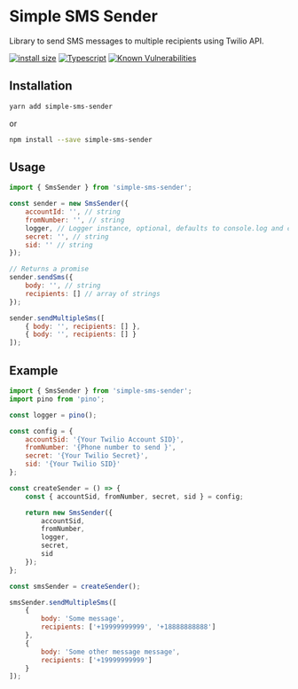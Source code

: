 # Simple SMS Sender

Library to send SMS messages to multiple recipients using Twilio API.

[![install size](https://packagephobia.com/badge?p=simple-sms-sender)](https://packagephobia.com/result?p=simple-sms-sender)
[![Typescript](https://flat.badgen.net/badge/icon/included?icon=typescript&label)](https://unpkg.com/browse/simple-sms-sender/dist/index.d.ts)
[![Known Vulnerabilities](https://snyk.io/test/github/yorch/simple-sms-sender/badge.svg)](https://snyk.io/test/github/yorch/simple-sms-sender)

## Installation

```sh
yarn add simple-sms-sender
```

or

```sh
npm install --save simple-sms-sender
```

## Usage

```js
import { SmsSender } from 'simple-sms-sender';

const sender = new SmsSender({
    accountId: '', // string
    fromNumber: '', // string
    logger, // Logger instance, optional, defaults to console.log and console.error
    secret: '', // string
    sid: '' // string
});

// Returns a promise
sender.sendSms({
    body: '', // string
    recipients: [] // array of strings
});

sender.sendMultipleSms([
    { body: '', recipients: [] },
    { body: '', recipients: [] }
]);
```

## Example

```js
import { SmsSender } from 'simple-sms-sender';
import pino from 'pino';

const logger = pino();

const config = {
    accountSid: '{Your Twilio Account SID}',
    fromNumber: '{Phone number to send }',
    secret: '{Your Twilio Secret}',
    sid: '{Your Twilio SID}'
};

const createSender = () => {
    const { accountSid, fromNumber, secret, sid } = config;

    return new SmsSender({
        accountSid,
        fromNumber,
        logger,
        secret,
        sid
    });
};

const smsSender = createSender();

smsSender.sendMultipleSms([
    {
        body: 'Some message',
        recipients: ['+19999999999', '+18888888888']
    },
    {
        body: 'Some other message message',
        recipients: ['+19999999999']
    }
]);
```

